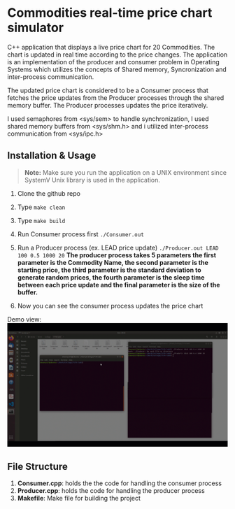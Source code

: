 # Commodities real-time price chart simulator
C++ application that displays a live price chart for 20 Commodities. The chart is updated in real time according to the price changes. The application is an implementation of the producer and consumer problem in Operating Systems which utilizes the concepts of Shared memory, Syncronization and inter-process communication.

The updated price chart is considered to be a Consumer process that fetches the price updates from the Producer processes through the shared memory buffer. The Producer processes updates the price iteratively.

I used semaphores from <sys/sem> to handle synchronization, I used shared memory buffers from <sys/shm.h> and i utilized inter-process communication from <sys/ipc.h>

## Installation & Usage

> **Note:** Make sure you run the application on a UNIX environment since SystemV Unix library is used in the application.

1. Clone the github repo
2. Type ```make clean```
3. Type ```make build```
4. Run Consumer process first ```./Consumer.out```
5. Run a Producer process (ex. LEAD price update) ```./Producer.out LEAD 100 0.5 1000 20``` 
    **The producer process takes 5 parameters the first parameter is the Commodity Name, the second parameter is the starting price, the third parameter is the standard deviation to generate random prices, the fourth parameter is the sleep time between each price update and the final parameter is the size of the buffer.**

6. Now you can see the consumer process updates the price chart


Demo view:
![Alt Text](showcase/showcase.gif)



## File Structure
1. **Consumer.cpp**: holds the the code for handling the consumer process
2. **Producer.cpp**: holds the code for handling the producer process
3. **Makefile**: Make file for building the project